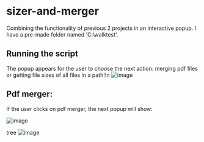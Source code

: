 # sizer-and-merger
Combining the functionality of previous 2 projects in an interactive popup. I have a pre-made folder named 'C:\walktest'.



Running the script
------------------
The popup appears for the user to choose the next action: merging pdf files or getting file sizes of all files in a path:\n
![image](https://user-images.githubusercontent.com/39832806/147831141-0bc4fa3b-283f-4762-aa30-81090ace7546.png)

Pdf merger:
------------------
If the user clicks on pdf merger, the next popup will show:

![image](https://user-images.githubusercontent.com/39832806/147831248-480f1b21-e1b8-458e-b1e8-f16f30b34a97.png)


tree
![image](https://user-images.githubusercontent.com/39832806/147831109-dee9c5fa-a4f8-4c2e-95eb-e1c6b21fd100.png)
